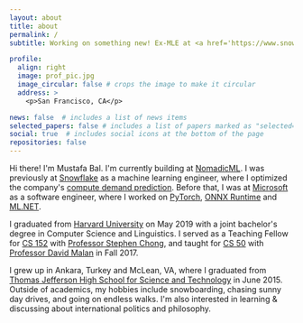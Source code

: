 ```yaml
---
layout: about
title: about
permalink: /
subtitle: Working on something new! Ex-MLE at <a href='https://www.snowflake.com/en/'>Snowflake</a>, Microsoft <a href='https://www.harvard.edu'>Harvard</a> '19 CS & Linguistics, <a href='https://tjhsst.fcps.edu'>TJHSST</a> '15

profile:
  align: right
  image: prof_pic.jpg
  image_circular: false # crops the image to make it circular
  address: >
    <p>San Francisco, CA</p>

news: false  # includes a list of news items
selected_papers: false # includes a list of papers marked as "selected={true}"
social: true  # includes social icons at the bottom of the page
repositories: false
---
```


Hi there! I'm Mustafa Bal. I'm currently building at <a href="https://www.nomadicml.com/">NomadicML</a>. I was previously at <a href="http://snowflake.com">Snowflake</a> as a machine learning engineer, where I optimized the company's <a href="https://medium.com/snowflake/efficiency-at-snowflake-free-pool-management-9dd7a0bd34d1">compute demand prediction</a>. Before that, I was at <a href="microsoft">Microsoft</a> as a software engineer, where I worked on <a href="http://pytorch.org">PyTorch</a>, <a href="http://onnxruntime.ai">ONNX Runtime</a> and <a href="https://dotnet.microsoft.com/en-us/apps/machinelearning-ai/ml-dotnet">ML.NET</a>.

I graduated from <a href= "http://harvard.edu">Harvard University</a> on May 2019 with a joint bachelor's degree in Computer Science and Linguistics. I served as a Teaching Fellow for <a href= "https://www.seas.harvard.edu/courses/cs152/2019sp/">CS 152</a> with <a href= "https://people.seas.harvard.edu/~chong/">Professor Stephen Chong</a>, and taught for <a href= "https://cs50.harvard.edu/college/">CS 50</a> with <a href= "https://cs.harvard.edu/malan/">Professor David Malan</a> in Fall 2017.

I grew up in Ankara, Turkey and McLean, VA, where I graduated from <a href= "http://tjhsst.fcps.edu"> Thomas Jefferson High School for Science and Technology</a> in June 2015. Outside of academics, my hobbies include snowboarding, chasing sunny day drives, and going on endless walks. I'm also interested in learning & discussing about international politics and philosophy.

